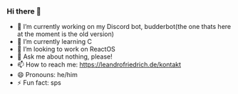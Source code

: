 ### Hi there 👋


- 🔭 I’m currently working on my Discord bot, budderbot(the one thats here at the moment is the old version)
- 🌱 I’m currently learning C
- 👯 I’m looking to work on ReactOS
- 💬 Ask me about nothing, please!
- 📫 How to reach me: https://leandrofriedrich.de/kontakt
- 😄 Pronouns: he/him
- ⚡ Fun fact: sps
